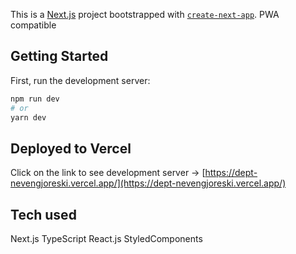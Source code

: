 This is a [Next.js](https://nextjs.org/) project bootstrapped with [`create-next-app`](https://github.com/vercel/next.js/tree/canary/packages/create-next-app).
PWA compatible

## Getting Started

First, run the development server:

```bash
npm run dev
# or
yarn dev
```
## Deployed to Vercel

Click on the link to see development server -> [https://dept-nevengjoreski.vercel.app/](https://dept-nevengjoreski.vercel.app/)

## Tech used
Next.js
TypeScript
React.js
StyledComponents
